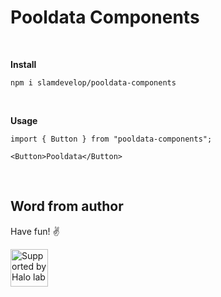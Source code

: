 # Pooldata Components
<br />

<b>Install</b>

`npm i slamdevelop/pooldata-components`

<br />

<b>Usage</b>
```
import { Button } from "pooldata-components";

<Button>Pooldata</Button>
```

<br />

## Word from author

Have fun! ✌️

<a href="https://www.halo-lab.com/?utm_source=github">
  <img src="https://dgestran.sirv.com/Images/supported-by-halolab.png" alt="Supported by Halo lab" height="60">
</a>